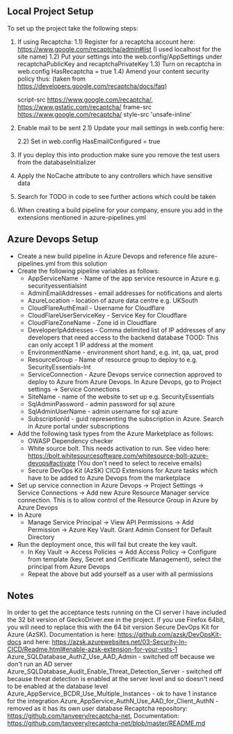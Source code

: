 Local Project Setup
-------------------

To set up the project take the following steps:

1) If using Recaptcha:
	1.1) Register for a recaptcha account here: https://www.google.com/recaptcha/admin#list (I used localhost for the site name)
	1.2) Put your settings into the web.config/AppSettings under recaptchaPublicKey and recaptchaPrivateKey
	1.3) Turn on recaptcha in web.config HasRecaptcha = true
	1.4) Amend your content security policy thus: (taken from https://developers.google.com/recaptcha/docs/faq)

    script-src https://www.google.com/recaptcha/, https://www.gstatic.com/recaptcha/
    frame-src https://www.google.com/recaptcha/
    style-src 'unsafe-inline'

2) Enable mail to be sent
	2.1) Update your mail settings in web.config here:
	<smtp host="localhost" port="25" defaultCredentials="true" />

	2.2) Set in web.config HasEmailConfigured = true

3) If you deploy this into production make sure you remove the test users from the databaseInitializer
4) Apply the NoCache attribute to any controllers which have sensitive data
5) Search for TODO in code to see further actions which could be taken
6) When creating a build pipeline for your company, ensure you add in the extensions mentioned in azure-pipelines.yml

Azure Devops Setup
------------------
* Create a new build pipeline in Azure Devops and reference file azure-pipelines.yml from this solution
* Create the following pipeline variables as follows:
	+ AppServiceName - Name of the app service resource in Azure e.g. securityessentialsint
	+ AdminEmailAddresses - email addresses for notifications and alerts
	+ AzureLocation - location of azure data centre e.g. UKSouth
	+ CloudFlareAuthEmail - Username for Cloudflare
	+ CloudFlareUserServiceKey - Service Key for Cloudflare
	+ CloudFlareZoneName - Zone id in Cloudflare
	+ DeveloperIpAddresses - Comma delimited list of IP addresses of any developers that need access to the backend database TOOD: This can only accept 1 IP address at the moment
	+ EnvironmentName - environment short hand, e.g. int, qa, uat, prod
	+ ResourceGroup - Name of resource group to deploy to e.g. SecurityEssentials-Int
	+ ServiceConnection - Azure Devops service connection approved to deploy to Azure from Azure Devops. In Azure Devops, go to Project settings -> Service Connections
	+ SiteName - name of the website to set up e.g. SecurityEssentials
	+ SqlAdminPassword - admin password for sql azure
	+ SqlAdminUserName - admin username for sql azure
	+ SubscriptionId - guid representing the subscription in Azure. Search in Azure portal under subscriptions
* Add the following task types from the Azure Marketplace as follows:
	+ OWASP Dependency checker
	+ White source bolt. This needs activation to run. See video here: https://bolt.whitesourcesoftware.com/whitesource-bolt-azure-devops#activate (You don't need to select to receive emails)
	+ Secure DevOps Kit (AzSK) CICD Extensions for Azure tasks which have to be added to Azure Devops from the marketplace	
* Set up service connection in Azure Devops -> Project Settings -> Service Connections -> Add new Azure Resource Manager service connection. This is to allow control of the Resource Group in Azure by Azure Devops
* In Azure
	+ Manage Service Principal -> View API Permissions -> Add Permission -> Azure Key Vault. Grant Admin Consent for Default Directory
* Run the deployment once, this will fail but create the key vault. 
	+ In Key Vault -> Access Policies -> Add Access Policy -> Configure from template (key, Secret and Certificate Management), select the principal from Azure Devops
	+ Repeat the above but add yourself as a user with all permissions

Notes
-----

In order to get the acceptance tests running on the CI server I have included the 32 bit version of GeckoDriver.exe in the project. If you use Firefox 64bit, you will need to replace this with the 64 bit version
Secure DevOps Kit for Azure (AzSK). Documentation is here: https://github.com/azsk/DevOpsKit-docs and here: https://azsk.azurewebsites.net/03-Security-In-CICD/Readme.html#enable-azsk-extension-for-your-vsts-1
	Azure_SQLDatabase_AuthZ_Use_AAD_Admin - switched off because we don't run an AD server
	Azure_SQLDatabase_Audit_Enable_Threat_Detection_Server - switched off because threat detection is enabled at the server level and so doesn't need to be enabled at the database level
	Azure_AppService_BCDR_Use_Multiple_Instances - ok to have 1 instance for the integration
	Azure_AppService_AuthN_Use_AAD_for_Client_AuthN - removed as it has its own user database
Recaptcha repository: https://github.com/tanveery/recaptcha-net, Documentation: https://github.com/tanveery/recaptcha-net/blob/master/README.md
